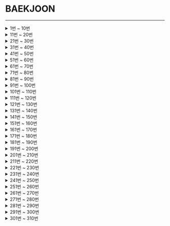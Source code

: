 # BAEKJOON

<hr/>

<details markdown="1">
<summary>1번 ~ 10번</summary>

 1. [A+B](https://github.com/DongGeon0908/BAEKJOON/blob/master/java/A%2BB.java)
 2. [A-B](https://github.com/DongGeon0908/BAEKJOON/blob/master/java/A-B.java)
 3. [Hello World](https://github.com/DongGeon0908/BAEKJOON/blob/master/java/HelloWorld.java)
 4. [We love kriii](https://github.com/DongGeon0908/BAEKJOON/blob/master/java/Welovekriii.java)
 5. [별 찍기](https://github.com/DongGeon0908/BAEKJOON/blob/master/java/%EB%B3%84%EC%B0%8D%EA%B8%B0.java)
 6. [AxB](https://github.com/DongGeon0908/BAEKJOON/blob/master/java/AXB.java)
 7. [N 찍기](https://github.com/DongGeon0908/BAEKJOON/blob/master/java/N%EC%B0%8D%EA%B8%B0.java)
 8. [사칙연산](https://github.com/DongGeon0908/BAEKJOON/blob/master/java/%EC%82%AC%EC%B9%99%EC%97%B0%EC%82%B0.java)
 9. [구구단](https://github.com/DongGeon0908/BAEKJOON/blob/master/java/%EA%B5%AC%EA%B5%AC%EB%8B%A8.java)
 10. [시험 성적](https://github.com/DongGeon0908/BAEKJOON/blob/master/java/%EC%8B%9C%ED%97%98%EC%84%B1%EC%A0%81.java)
 
</details>
<details markdown="1">
<summary>11번 ~ 20번</summary>

11. [아스키 코드](https://github.com/DongGeon0908/BAEKJOON/blob/master/java/%EC%95%84%EC%8A%A4%ED%82%A4%EC%BD%94%EB%93%9C.java)
12. [A나누기B](https://github.com/DongGeon0908/BAEKJOON/blob/master/java/A%EB%82%98%EB%88%84%EA%B8%B0B.java)
13. [기찍 N](https://github.com/DongGeon0908/BAEKJOON/blob/master/java/%EA%B8%B0%EC%B0%8DN.java)
14. [별찍기_2](https://github.com/DongGeon0908/BAEKJOON/blob/master/java/%EB%B3%84%EC%B0%8D%EA%B8%B0_2.java)
15. [세 수](https://github.com/DongGeon0908/BAEKJOON/blob/master/java/%EC%84%B8%EA%B0%9C%EC%9D%98%EC%88%98.java)
16. [두 수 비교하기](https://github.com/DongGeon0908/BAEKJOON/blob/master/java/%EB%91%90%EC%88%98%EB%B9%84%EA%B5%90%ED%95%98%EA%B8%B0.java)
17. [상수](https://github.com/DongGeon0908/BAEKJOON/blob/master/java/%EC%83%81%EC%88%98.java)
18. [곱셈](https://github.com/DongGeon0908/BAEKJOON/blob/master/java/%EA%B3%B1%EC%85%88.java)
19. [평균](https://github.com/DongGeon0908/BAEKJOON/blob/master/java/%ED%8F%89%EA%B7%A0.java)
20. [최댓값](https://github.com/DongGeon0908/BAEKJOON/blob/master/java/%EC%B5%9C%EB%8C%93%EA%B0%92.java)

</details>
<details markdown="1">
<summary>21번 ~ 30번</summary>

21. [열 개씩 끊어 출력](https://github.com/DongGeon0908/BAEKJOON/blob/master/java/%EC%97%B4%EA%B0%9C%EC%94%A9%EB%81%8A%EC%96%B4%20%EC%B6%9C%EB%A0%A5%ED%95%98%EA%B8%B0.java)
22. [사분면 고르기](https://github.com/DongGeon0908/BAEKJOON/blob/master/java/%EC%82%AC%EB%B6%84%EB%A9%B4%EA%B3%A0%EB%A5%B4%EA%B8%B0.java)
23. [나머지](https://github.com/DongGeon0908/BAEKJOON/blob/master/java/%EB%82%98%EB%A8%B8%EC%A7%80.java)
24. [OX퀴즈](https://github.com/DongGeon0908/BAEKJOON/blob/master/java/OX%ED%80%B4%EC%A6%88.java)
25. [달팽이는 올라가고 싶다](https://github.com/DongGeon0908/BAEKJOON/blob/master/java/%EB%8B%AC%ED%8C%BD%EC%9D%B4%EB%8A%94%EC%98%AC%EB%9D%BC%EA%B0%80%EA%B3%A0%EC%8B%B6%EB%8B%A4.java)
26. [윤년](https://github.com/DongGeon0908/BAEKJOON/blob/master/java/%EC%9C%A4%EB%85%84.java)
27. [알람 시계](https://github.com/DongGeon0908/BAEKJOON/blob/master/java/%EC%95%8C%EB%9E%8C%EC%8B%9C%EA%B3%84.java)
28. [A+B - 3](https://github.com/DongGeon0908/BAEKJOON/blob/master/java/A%2BB-3.java)
29. [합](https://github.com/DongGeon0908/BAEKJOON/blob/master/java/%ED%95%A9.java)
30. [빠른 A + B](https://github.com/DongGeon0908/BAEKJOON/blob/master/java/%EB%B9%A0%EB%A5%B8A%2BB.java)

</details>
<details markdown="1">
<summary>31번 ~ 40번</summary>

31. [A+B - 7](https://github.com/DongGeon0908/BAEKJOON/blob/master/java/A%2BB-7.java)
32. [A+B - 8](https://github.com/DongGeon0908/BAEKJOON/blob/master/java/A%2BB-8.java)
33. [별 찍기 - 2](https://github.com/DongGeon0908/BAEKJOON/blob/master/java/%EB%B3%84%EC%B0%8D%EA%B8%B0-2.java)
34. [X보다 작은 수](https://github.com/DongGeon0908/BAEKJOON/blob/master/java/X%EB%B3%B4%EB%8B%A4%EC%9E%91%EC%9D%80%EC%88%98.java)
35. [등록](https://github.com/DongGeon0908/BAEKJOON/blob/master/java/%EB%93%B1%EB%A1%9D.java)
36. [별 찍기 - 3](https://github.com/DongGeon0908/BAEKJOON/blob/master/java/2440.java)
37. [A + B - 2](https://github.com/DongGeon0908/BAEKJOON/blob/master/java/2558.java)
38. [숫자의 합](https://github.com/DongGeon0908/BAEKJOON/blob/master/java/11720.java)
39. [별 찍기 - 4](https://github.com/DongGeon0908/BAEKJOON/blob/master/java/2441.java)
40. [숫자의 개수](https://github.com/DongGeon0908/BAEKJOON/blob/master/java/2577.java)

</details>
<details markdown="1">
<summary>41번 ~ 50번</summary>

41. [소수 구하기](https://github.com/DongGeon0908/BAEKJOON/blob/master/java/1929.java)
42. [수 정렬하기](https://github.com/DongGeon0908/BAEKJOON/blob/master/java/2750.java)
43. [평균 점수](https://github.com/DongGeon0908/BAEKJOON/blob/master/java/10039.java)
44. [A+B - 5](https://github.com/DongGeon0908/BAEKJOON/blob/master/java/10952.java)
45. [정수 N개의 합](https://github.com/DongGeon0908/BAEKJOON/blob/master/java/15596.java)
46. [팩토리얼](https://github.com/DongGeon0908/BAEKJOON/blob/master/java/10872.java)
47. [피보나치 수 5](https://github.com/DongGeon0908/BAEKJOON/blob/master/java/10870.java)
48. [A+B - 6](https://github.com/DongGeon0908/BAEKJOON/blob/master/java/10953.java)
49. [정ㅋ벅ㅋ](https://github.com/DongGeon0908/BAEKJOON/blob/master/java/1237.java)
50. [손익분기점](https://github.com/DongGeon0908/BAEKJOON/blob/master/java/1712.java)

</details>
<details markdown="1">
<summary>51번 ~ 60번</summary>

51. [최소,최대](https://github.com/DongGeon0908/BAEKJOON/blob/master/java/10818.java)
52. [소수 찾기](https://github.com/DongGeon0908/BAEKJOON/blob/master/java/1978.java)
53. [직각삼각형](https://github.com/DongGeon0908/BAEKJOON/blob/master/java/4153.java)
54. [상근날드](https://github.com/DongGeon0908/BAEKJOON/blob/master/java/5543.java)
55. [별 찍기 - 13](https://github.com/DongGeon0908/BAEKJOON/blob/master/java/2523.java)
56. [별 찍기 - 5](https://github.com/DongGeon0908/BAEKJOON/blob/master/java/2442.java)
57. [별 찍기 - 6](https://github.com/DongGeon0908/BAEKJOON/blob/master/java/2443.java)
58. [별 찍기 - 12](https://github.com/DongGeon0908/BAEKJOON/blob/master/java/2522.java)
59. [사파리월드](https://github.com/DongGeon0908/BAEKJOON/blob/master/java/2420.java)
60. [타노스](https://github.com/DongGeon0908/BAEKJOON/blob/master/java/15802.java)

</details>

<details markdown="1">
<summary>61번 ~ 70번</summary>

61. [조교는 새디스트야!!](https://github.com/DongGeon0908/BAEKJOON/blob/master/java/14656.java)
62. [평균은 넘겠지](https://github.com/DongGeon0908/BAEKJOON/blob/master/java/4344.java)
63. [단어의 개수](https://github.com/DongGeon0908/BAEKJOON/blob/master/java/1152.java)
64. [홍익대학교](https://github.com/DongGeon0908/BAEKJOON/blob/master/java/16394.java)
65. [소트인사이드](https://github.com/DongGeon0908/BAEKJOON/blob/master/java/1427.java)
66. [개수 세기](https://github.com/DongGeon0908/BAEKJOON/blob/master/java/10807.java)
67. [히스토그램](https://github.com/DongGeon0908/BAEKJOON/blob/master/java/13752.java)
68. [사분면](https://github.com/DongGeon0908/BAEKJOON/blob/master/java/9610.java)
69. [카드 게임](https://github.com/DongGeon0908/BAEKJOON/blob/master/java/5522.java)
70. [스타워즈 로고](https://github.com/DongGeon0908/BAEKJOON/blob/master/java/9653.java)

</details>
<details markdown="1">
<summary>71번 ~ 80번</summary>

71. [더하기](https://github.com/DongGeon0908/BAEKJOON/blob/master/java/14918.java)
72. [피시방 알바](https://github.com/DongGeon0908/BAEKJOON/blob/master/java/1453.java)
73. [1998년생인 내가 태국에서는 2541년생?!](https://github.com/DongGeon0908/BAEKJOON/blob/master/java/18108.java)
74. [16진수](https://github.com/DongGeon0908/BAEKJOON/blob/master/java/1550.java)
75. [R2](https://github.com/DongGeon0908/BAEKJOON/blob/master/java/3046.java)
76. [문자열 반복](https://github.com/DongGeon0908/BAEKJOON/blob/master/java/2675.java)
77. [정수의 개수](https://github.com/DongGeon0908/BAEKJOON/blob/master/java/10821.java)
78. [A+B - 4](https://github.com/DongGeon0908/BAEKJOON/blob/master/java/10951.java)
79. [ATM](https://github.com/DongGeon0908/BAEKJOON/blob/master/java/11399.java)
80. [별 찍기 - 9](https://github.com/DongGeon0908/BAEKJOON/blob/master/java/2446.java)

</details>
<details markdown="1">
<summary>81번 ~ 90번</summary>

81. [나머지](https://github.com/DongGeon0908/BAEKJOON/blob/master/java/3052.java)
82. [더하기 사이클](https://github.com/DongGeon0908/BAEKJOON/blob/master/java/1110.java)
83. [지능형 ](https://github.com/DongGeon0908/BAEKJOON/blob/master/java/2455.java)
84. [별 찍기 - 7](https://github.com/DongGeon0908/BAEKJOON/blob/master/java/2444.java)
85. [수학은 비대면강의입니다](https://github.com/DongGeon0908/BAEKJOON/blob/master/java/19532.java)
86. [별 찍기 - 8](https://github.com/DongGeon0908/BAEKJOON/blob/master/java/2445.java)
87. [더하기](https://github.com/DongGeon0908/BAEKJOON/blob/master/java/10822.java)
88. [제로](https://github.com/DongGeon0908/BAEKJOON/blob/master/java/10773.java)
89. [새로운 시작](https://github.com/DongGeon0908/BAEKJOON/blob/master/java/15962.java)
90. [접미사 배열](https://github.com/DongGeon0908/BAEKJOON/blob/master/java/11656.java)

</details>
<details markdown="1">
<summary>91번 ~ 100번</summary>

91. [팰린드롬수](https://github.com/DongGeon0908/BAEKJOON/blob/master/java/1259.java)
92. [펠린드롬](https://github.com/DongGeon0908/BAEKJOON/blob/master/java/13235.java)
93. [10부제](https://github.com/DongGeon0908/BAEKJOON/blob/master/java/10797.java)
94. [알파벳 찾기](https://github.com/DongGeon0908/BAEKJOON/blob/master/java/10809.java)
95. [별 찍기 - 21](https://github.com/DongGeon0908/BAEKJOON/blob/master/java/10996.java)
96. [별 찍기 - 20](https://github.com/DongGeon0908/BAEKJOON/blob/master/java/10995.java)
97. [별 찍기 - 14](https://github.com/DongGeon0908/BAEKJOON/blob/master/java/2556.java)
98. [제곱 ㄴㄴ 수](https://github.com/DongGeon0908/BAEKJOON/blob/master/java/1016.java)
99. [수 정렬하기 2](https://github.com/DongGeon0908/BAEKJOON/blob/master/java/2751.java)
100. [점수계산](https://github.com/DongGeon0908/BAEKJOON/blob/master/java/2506.java)

</details>
<details markdown="1">
<summary>101번 ~ 110번</summary>

101. [소수](https://github.com/DongGeon0908/BAEKJOON/blob/master/java/2581.java)
102. [검증수](https://github.com/DongGeon0908/BAEKJOON/blob/master/java/2475.java)
103. [수 정렬하기 3](https://github.com/DongGeon0908/BAEKJOON/blob/master/java/10989.java)
104. [직사각형에서 탈출](https://github.com/DongGeon0908/BAEKJOON/blob/master/java/1085.java)
105. [보물](https://github.com/DongGeon0908/BAEKJOON/blob/master/java/1026.java)
106. [그대로 출력하기](https://github.com/DongGeon0908/BAEKJOON/blob/master/java/11718.java)
107. [남욱이의 닭장](https://github.com/DongGeon0908/BAEKJOON/blob/master/java/11006.java)
108. [곱셈](https://github.com/DongGeon0908/BAEKJOON/blob/master/java/1629.java)
109. [배수와 약수](https://github.com/DongGeon0908/BAEKJOON/blob/master/java/5086.java)
110. [별 찍기 - 15](https://github.com/DongGeon0908/BAEKJOON/blob/master/java/10990.java)

</details>
<details markdown="1">
<summary>111번 ~ 120번</summary>

111. [별 찍기 - 16](https://github.com/DongGeon0908/BAEKJOON/blob/master/java/10991.java)
112. [별 찍기 - 17](https://github.com/DongGeon0908/BAEKJOON/blob/master/java/10992.java)
113. [큰 수 A+B](https://github.com/DongGeon0908/BAEKJOON/blob/master/java/10757.java)
114. [동전 0](https://github.com/DongGeon0908/BAEKJOON/blob/master/java/11047.java)
115. [A+B - 9](https://github.com/DongGeon0908/BAEKJOON/blob/master/java/15740.java)
116. [과목선택](https://github.com/DongGeon0908/BAEKJOON/blob/master/java/11948.java)
117. [부녀회장이 될테야](https://github.com/DongGeon0908/BAEKJOON/blob/master/java/2775.java)
118. [네 번째 점](https://github.com/DongGeon0908/BAEKJOON/blob/master/java/3009.java)
119. [조별과제를 하려는데 조장이 사라졌다](https://github.com/DongGeon0908/BAEKJOON/blob/master/java/15727.java)
120. [전국 대학생 프로그래밍 대회 동아리 연합 여름 대회 2018](https://github.com/DongGeon0908/BAEKJOON/blob/master/java/15890.java)

</details>
<details markdown="1">
<summary>121번 ~ 130번</summary>

121. [셀프 넘버](https://github.com/DongGeon0908/BAEKJOON/blob/master/java/4673.java)
122. [Hello Judge](https://github.com/DongGeon0908/BAEKJOON/blob/master/java/9316.java)
123. [영수증](https://github.com/DongGeon0908/BAEKJOON/blob/master/java/5565.java)
124. [설탕 배달](https://github.com/DongGeon0908/BAEKJOON/blob/master/java/2839.java)
125. [수 찾기](https://github.com/DongGeon0908/BAEKJOON/blob/master/java/1920.java)
126. [한수](https://github.com/DongGeon0908/BAEKJOON/blob/master/java/1065.java)
127. [전자레인지](https://github.com/DongGeon0908/BAEKJOON/blob/master/java/10162.java)
128. [명령 프롬프트](https://github.com/DongGeon0908/BAEKJOON/blob/master/java/1032.java)
129. [단어공부](https://github.com/DongGeon0908/BAEKJOON/blob/master/java/1157.java)
130. [저작권](https://github.com/DongGeon0908/BAEKJOON/blob/master/java/2914.java)

</details>
<details markdown="1">
<summary>131번 ~ 140번</summary>

131. [연세대학교](https://github.com/DongGeon0908/BAEKJOON/blob/master/java/15680.java)
132. [KMP는 왜 KMP일까?](https://github.com/DongGeon0908/BAEKJOON/blob/master/java/2902.java)
133. [다이얼](https://github.com/DongGeon0908/BAEKJOON/blob/master/java/5622.java)
134. [시그마](https://github.com/DongGeon0908/BAEKJOON/blob/master/java/2355.java)
135. [킹, 퀸, 룩, 비숍, 나이트, 폰](https://github.com/DongGeon0908/BAEKJOON/blob/master/java/3003.java)
136. [2007](https://github.com/DongGeon0908/BAEKJOON/blob/master/java/1924.java)
137. [공백 없는 A+B](https://github.com/DongGeon0908/BAEKJOON/blob/master/java/15873.java)
138. [분해합](https://github.com/DongGeon0908/BAEKJOON/blob/master/java/2231.java)
139. [크로아티아 알파벳](https://github.com/DongGeon0908/BAEKJOON/blob/master/java/2941.java)
140. [그룹 단어 체커](https://github.com/DongGeon0908/BAEKJOON/blob/master/java/1316.java)

</details>
<details markdown="1">
<summary>141번 ~ 150번</summary>

141. [소음](https://github.com/DongGeon0908/BAEKJOON/blob/master/java/2935.java)
142. [로프](https://github.com/DongGeon0908/BAEKJOON/blob/master/java/2217.java)
143. [피보나치 수 2](https://github.com/DongGeon0908/BAEKJOON/blob/master/java/2748.java)
144. [가위 바위 보 999](https://github.com/DongGeon0908/BAEKJOON/blob/master/java/15913.java)
145. [피보나치 수](https://github.com/DongGeon0908/BAEKJOON/blob/master/java/2747.java)
146. [벌집](https://github.com/DongGeon0908/BAEKJOON/blob/master/java/2292.java)
147. [생일 출력하기](https://github.com/DongGeon0908/BAEKJOON/blob/master/java/2555.java)
148. [좌표 정렬하기](https://github.com/DongGeon0908/BAEKJOON/blob/master/java/11650.java)
149. [나이순 정렬](https://github.com/DongGeon0908/BAEKJOON/blob/master/java/10814.java)
150. [단어 정렬](https://github.com/DongGeon0908/BAEKJOON/blob/master/java/1181.java)

</details>
<details markdown="1">
<summary>151번 ~ 160번</summary>

151. [세수정렬](https://github.com/DongGeon0908/BAEKJOON/blob/master/java/2752.java)
152. [좌표 정렬하기 2](https://github.com/DongGeon0908/BAEKJOON/blob/master/java/11651.java)
153. [세로읽기](https://github.com/DongGeon0908/BAEKJOON/blob/master/java/10798.java)
154. [분수찾기](https://github.com/DongGeon0908/BAEKJOON/blob/master/java/1193.java)
155. [파도반 수열](https://github.com/DongGeon0908/BAEKJOON/blob/master/java/9461.java)
156. [ACM 호텔](https://github.com/DongGeon0908/BAEKJOON/blob/master/java/10250.java)
157. [이항 계수 1](https://github.com/DongGeon0908/BAEKJOON/blob/master/java/11050.java)
158. [영화감독 숌](https://github.com/DongGeon0908/BAEKJOON/blob/master/java/1436.java)
159. [홀수](https://github.com/DongGeon0908/BAEKJOON/blob/master/java/2576.java)
160. [그대로 출력하기 2](https://github.com/DongGeon0908/BAEKJOON/blob/master/java/11719.java)

</details>
<details markdown="1">
<summary>161번 ~ 170번</summary>

161. [오타맨 고창영](https://github.com/DongGeon0908/BAEKJOON/blob/master/java/2711.java)
162. [단어 길이 재기](https://github.com/DongGeon0908/BAEKJOON/blob/master/java/2743.java)
163. [음계](https://github.com/DongGeon0908/BAEKJOON/blob/master/java/2920.java)
164. [나는 요리사다](https://github.com/DongGeon0908/BAEKJOON/blob/master/java/2953.java)
165. [중복 빼고 정렬하기](https://github.com/DongGeon0908/BAEKJOON/blob/master/java/10867.java)
166. [홀수일까 짝수일까](https://github.com/DongGeon0908/BAEKJOON/blob/master/java/5988.java)
167. [대표값2](https://github.com/DongGeon0908/BAEKJOON/blob/master/java/2587.java)
168. [TGN](https://github.com/DongGeon0908/BAEKJOON/blob/master/java/5063.java)
169. [아!](https://github.com/DongGeon0908/BAEKJOON/blob/master/java/4999.java)
170. [하노이 탑](https://github.com/DongGeon0908/BAEKJOON/blob/master/java/1914.java)

</details>
<details markdown="1">
<summary>171번 ~ 180번</summary>

171. [알파벳 개수](https://github.com/DongGeon0908/BAEKJOON/blob/master/java/10808.java)
172. [심부름 가는 길](https://github.com/DongGeon0908/BAEKJOON/blob/master/java/5554.java)
173. [5와 6의 차이](https://github.com/DongGeon0908/BAEKJOON/blob/master/java/2864.java)
174. [문자열](https://github.com/DongGeon0908/BAEKJOON/blob/master/java/9086.java)
175. [학점계산](https://github.com/DongGeon0908/BAEKJOON/blob/master/java/2754.java)
176. [트로피 진열](https://github.com/DongGeon0908/BAEKJOON/blob/master/java/1668.java)
177. [IOIOI](https://github.com/DongGeon0908/BAEKJOON/blob/master/java/5525.java)
178. [택시 기하학](https://github.com/DongGeon0908/BAEKJOON/blob/master/java/3053.java)
179. [단어 뒤집기](https://github.com/DongGeon0908/BAEKJOON/blob/master/java/9093.java)
180. [나는야 포켓몬 마스터 이다솜](https://github.com/DongGeon0908/BAEKJOON/blob/master/java/1620.java)

</details>
<details markdown="1">
<summary>181번 ~ 190번</summary>

181. [N과 M (1)](https://github.com/DongGeon0908/BAEKJOON/blob/master/java/15649.java)
182. [크냐?](https://github.com/DongGeon0908/BAEKJOON/blob/master/java/4101.java)
183. [새로운 언어 CC](https://github.com/DongGeon0908/BAEKJOON/blob/master/java/19945.java)
184. [Sort 마스터 배지훈](https://github.com/DongGeon0908/BAEKJOON/blob/master/java/17263.java)
185. [소인수분해](https://github.com/DongGeon0908/BAEKJOON/blob/master/java/11653.java)
186. [다면체](https://github.com/DongGeon0908/BAEKJOON/blob/master/java/10569.java)
187. [과제 안 내신 분..?](https://github.com/DongGeon0908/BAEKJOON/blob/master/java/5597.java)
188. [Which Alien?](https://github.com/DongGeon0908/BAEKJOON/blob/master/java/6778.java)
189. [웰컴](https://github.com/DongGeon0908/BAEKJOON/blob/master/java/5337.java)
190. [CASIO](https://github.com/DongGeon0908/BAEKJOON/blob/master/java/15963.java)

</details>
<details markdown="1">
<summary>191번 ~ 200번</summary>

191. [긴자리 계산](https://github.com/DongGeon0908/BAEKJOON/blob/master/java/2338.java)
192. [파티가 끝나고 난 뒤](https://github.com/DongGeon0908/BAEKJOON/blob/master/java/2845.java)
193. [이번학기 평점은 몇점?](https://github.com/DongGeon0908/BAEKJOON/blob/master/java/2755.java)
194. [Time to Decompress](https://github.com/DongGeon0908/BAEKJOON/blob/master/java/17010.java)
195. [N과 M (2)](https://github.com/DongGeon0908/BAEKJOON/blob/master/java/15650.java)
196. [개구리 1](https://github.com/DongGeon0908/BAEKJOON/blob/master/java/19563.java)
197. [헛간 청약](https://github.com/DongGeon0908/BAEKJOON/blob/master/java/19698.java)
198. [대소문자 바꾸기](https://github.com/DongGeon0908/BAEKJOON/blob/master/java/2744.java)
199. [수 정렬하기 2 새로운 버전](https://github.com/DongGeon0908/BAEKJOON/blob/master/java/2751-2.java)
200. [최대공약수와 최소공배수](https://github.com/DongGeon0908/BAEKJOON/blob/master/java/2609.java)

</details>
<details markdown="1">
<summary>201번 ~ 210번</summary>

201. [최소공배수](https://github.com/DongGeon0908/BAEKJOON/blob/master/java/1934.java)
202. [DFS와 BFS](https://github.com/DongGeon0908/BAEKJOON/blob/master/java/1260.java)
203. [하얀 칸](https://github.com/DongGeon0908/BAEKJOON/blob/master/java/1100.java)
204. [백설 공주와 일곱 난쟁이](https://github.com/DongGeon0908/BAEKJOON/blob/master/java/3040.java)
205. [약수](https://github.com/DongGeon0908/BAEKJOON/blob/master/java/1037.java)
206. [스택](https://github.com/DongGeon0908/BAEKJOON/blob/master/java/10828.java)
207. [큐](https://github.com/DongGeon0908/BAEKJOON/blob/master/java/10845.java)
208. [요세푸스 문제](https://github.com/DongGeon0908/BAEKJOON/blob/master/java/1158.java)
209. [덱](https://github.com/DongGeon0908/BAEKJOON/blob/master/java/10866.java)
210. [괄호](https://github.com/DongGeon0908/BAEKJOON/blob/master/java/9012.java)

</details>
<details markdown="1">
<summary>211번 ~ 220번</summary>

211. [LCS](https://github.com/DongGeon0908/BAEKJOON/blob/master/java/9251.java)
212. [0 = not cute / 1 = cute](https://github.com/DongGeon0908/BAEKJOON/blob/master/java/10886.java)
213. [모음의 개수](https://github.com/DongGeon0908/BAEKJOON/blob/master/java/10987.java)
214. [첫 글자를 대문자로](https://github.com/DongGeon0908/BAEKJOON/blob/master/java/4458.java)
215. [플러그](https://github.com/DongGeon0908/BAEKJOON/blob/master/java/2010.java)
216. [고려대는 사랑입니다](https://github.com/DongGeon0908/BAEKJOON/blob/master/java/11942.java)
217. [터렛](https://github.com/DongGeon0908/BAEKJOON/blob/master/java/1002.java)
218. [윷놀이](https://github.com/DongGeon0908/BAEKJOON/blob/master/java/2490.java)
219. [NN](https://github.com/DongGeon0908/BAEKJOON/blob/master/java/11944.java)
220. [1로 만들기](https://github.com/DongGeon0908/BAEKJOON/blob/master/java/1463.java)

</details>
<details markdown="1">
<summary>221번 ~ 230번</summary>

221. [운동장 한 바퀴](https://github.com/DongGeon0908/BAEKJOON/blob/master/java/16486.java)
222. [와글와글 숭고한](https://github.com/DongGeon0908/BAEKJOON/blob/master/java/17388.java)
223. [뉴비의 기준은 뭘까?](https://github.com/DongGeon0908/BAEKJOON/blob/master/java/19944.java)
224. [이상한 기호](https://github.com/DongGeon0908/BAEKJOON/blob/master/java/15964.java)
225. [3 つの整数](https://github.com/DongGeon0908/BAEKJOON/blob/master/java/18408.java)
226. [새](https://github.com/DongGeon0908/BAEKJOON/blob/master/java/1568.java)
227. [Fly me to the Alpha Centauri](https://github.com/DongGeon0908/BAEKJOON/blob/master/java/1011.java)
228. [베르트랑 공준](https://github.com/DongGeon0908/BAEKJOON/blob/master/java/4948.java)
229. [골드바흐의 추측](https://github.com/DongGeon0908/BAEKJOON/blob/master/java/9020.java)
230. [블랙잭](https://github.com/DongGeon0908/BAEKJOON/blob/master/java/2798.java)

</details>
<details markdown="1">
<summary>231번 ~ 240번</summary>

231. [방학 숙제](https://github.com/DongGeon0908/BAEKJOON/blob/master/java/5532.java)
232. [유학 금지](https://github.com/DongGeon0908/BAEKJOON/blob/master/java/2789.java)
233. [막대기](https://github.com/DongGeon0908/BAEKJOON/blob/master/java/17608.java)
234. [더하기 4](https://github.com/DongGeon0908/BAEKJOON/blob/master/java/11024.java)
235. [더하기 3](https://github.com/DongGeon0908/BAEKJOON/blob/master/java/11023.java)
236. [모음의 개수](https://github.com/DongGeon0908/BAEKJOON/blob/master/java/1264.java)
237. [약수 구하기](https://github.com/DongGeon0908/BAEKJOON/blob/master/java/2501.java)
238. [초6 수학](https://github.com/DongGeon0908/BAEKJOON/blob/master/java/2702.java)
239. [더하기](https://github.com/DongGeon0908/BAEKJOON/blob/master/java/9085.java)
240. [와이버스 부릉부릉](https://github.com/DongGeon0908/BAEKJOON/blob/master/java/14645.java)

</details>
<details markdown="1">
<summary>241번 ~ 250번</summary>

241. [시험 점수](https://github.com/DongGeon0908/BAEKJOON/blob/master/java/5596.java)
242. [나는 누구인가](https://github.com/DongGeon0908/BAEKJOON/blob/master/java/15733.java)
243. [너의 이름은 몇 점이니?](https://github.com/DongGeon0908/BAEKJOON/blob/master/java/15813.java)
244. [알파벳 거리](https://github.com/DongGeon0908/BAEKJOON/blob/master/java/5218.java)
245. [해밍 거리](https://github.com/DongGeon0908/BAEKJOON/blob/master/java/3449.java)
246. [입실 관리](https://github.com/DongGeon0908/BAEKJOON/blob/master/java/5524.java)
247. [좋은 자동차 번호판](https://github.com/DongGeon0908/BAEKJOON/blob/master/java/1871.java)
248. [비교 연산자](https://github.com/DongGeon0908/BAEKJOON/blob/master/java/5656.java)
249. [지영 공주님의 마법 거울](https://github.com/DongGeon0908/BAEKJOON/blob/master/java/11586.java)
250. [문자열 집합](https://github.com/DongGeon0908/BAEKJOON/blob/master/java/14425.java)

</details>
<details markdown="1">
<summary>251번 ~ 260번</summary>

251. [팰린드롬인지 확인하기](https://github.com/DongGeon0908/BAEKJOON/blob/master/java/10988.java)
252. [닉네임에 갓 붙이기](https://github.com/DongGeon0908/BAEKJOON/blob/master/java/13163.java)
253. [줄번호](https://github.com/DongGeon0908/BAEKJOON/blob/master/java/4470.java)
254. [JOI와 IOI](https://github.com/DongGeon0908/BAEKJOON/blob/master/java/5586.java)
255. [!밀비 급일](https://github.com/DongGeon0908/BAEKJOON/blob/master/java/11365.java)
256. [니모를 찾아서](https://github.com/DongGeon0908/BAEKJOON/blob/master/java/10173.java)
257. [창영마을](https://github.com/DongGeon0908/BAEKJOON/blob/master/java/3028.java)
258. [FBI](https://github.com/DongGeon0908/BAEKJOON/blob/master/java/2857.java)
259. [태보태보 총난타](https://github.com/DongGeon0908/BAEKJOON/blob/master/java/17249.java)
260. [줄임말 만들기](https://github.com/DongGeon0908/BAEKJOON/blob/master/java/3181.java)

</details>
<details markdown="1">
<summary>261번 ~ 270번</summary>

261. [럭키 스트레이트](https://github.com/DongGeon0908/BAEKJOON/blob/master/java/18406.java)
262. [대충 더해](https://github.com/DongGeon0908/BAEKJOON/blob/master/java/8949.java)
263. [2루수 이름이 뭐야](https://github.com/DongGeon0908/BAEKJOON/blob/master/java/17350.java)
264. [FYI](https://github.com/DongGeon0908/BAEKJOON/blob/master/java/17863.java)
265. [연길이의 이상형](https://github.com/DongGeon0908/BAEKJOON/blob/master/java/20540.java)
266. [George Boole](https://github.com/DongGeon0908/BAEKJOON/blob/master/java/13234.java)
267. [Greetings!](https://github.com/DongGeon0908/BAEKJOON/blob/master/java/17548.java)
268. [Tapioka](https://github.com/DongGeon0908/BAEKJOON/blob/master/java/18142.java)
269. [??!](https://github.com/DongGeon0908/BAEKJOON/blob/master/java/10926.java)
270. [삼각형 외우기](https://github.com/DongGeon0908/BAEKJOON/blob/master/java/10101.java)

</details>
<details markdown="1">
<summary>271번 ~ 280번</summary>

271. [사과](https://github.com/DongGeon0908/BAEKJOON/blob/master/java/10833.java)
272. [콘테스트](https://github.com/DongGeon0908/BAEKJOON/blob/master/java/5576.java)
273. [짝수를 찾아라](https://github.com/DongGeon0908/BAEKJOON/blob/master/java/3058.java)
274. [주사위](https://github.com/DongGeon0908/BAEKJOON/blob/master/java/9295.java)
275. [공](https://github.com/DongGeon0908/BAEKJOON/blob/master/java/1547.java)
276. [주사위 게임](https://github.com/DongGeon0908/BAEKJOON/blob/master/java/10103.java)
277. [뜨거운 붕어빵](https://github.com/DongGeon0908/BAEKJOON/blob/master/java/11945.java)
278. [중복을 없애자](https://github.com/DongGeon0908/BAEKJOON/blob/master/java/4592.java)
279. [카드 뽑기](https://github.com/DongGeon0908/BAEKJOON/blob/master/java/16204.java)
280. [특별한 날](https://github.com/DongGeon0908/BAEKJOON/blob/master/java/10768.java)

</details>
<details markdown="1">
<summary>281번 ~ 290번</summary>

281. [그릇](https://github.com/DongGeon0908/BAEKJOON/blob/master/java/7567.java)
282. [치킨 두 마리 (...)](https://github.com/DongGeon0908/BAEKJOON/blob/master/java/14489.java)
283. [쿠폰](https://github.com/DongGeon0908/BAEKJOON/blob/master/java/10179.java)
284. [행렬 덧셈](https://github.com/DongGeon0908/BAEKJOON/blob/master/java/2738.java)
285. [팬들에게 둘러싸인 홍준](https://github.com/DongGeon0908/BAEKJOON/blob/master/java/14581.java)
286. [Winning Score](https://github.com/DongGeon0908/BAEKJOON/blob/master/java/17009.java)
287. [페르시아의 왕들](https://github.com/DongGeon0908/BAEKJOON/blob/master/java/10599.java)
288. [가위 바위 보?](https://github.com/DongGeon0908/BAEKJOON/blob/master/java/4493.java)
289. [거스름돈](https://github.com/DongGeon0908/BAEKJOON/blob/master/java/5585.java)
290. [거스름돈](https://github.com/DongGeon0908/BAEKJOON/blob/master/java/14916.java)

</details>

<details markdown="1">
<summary>291번 ~ 300번</summary>

291. [스네이크버드](https://github.com/DongGeon0908/BAEKJOON/blob/master/java/16435.java)
292. [과자](https://github.com/DongGeon0908/BAEKJOON/blob/master/java/10156.java)
293. [핸드폰 요금](https://github.com/DongGeon0908/BAEKJOON/blob/master/java/1267.java)
294. [1, 2, 3 더하기](https://github.com/DongGeon0908/BAEKJOON/blob/master/java/9095.java)
295. [수도요금](https://github.com/DongGeon0908/BAEKJOON/blob/master/java/10707.java)
296. [동전1](https://github.com/DongGeon0908/BAEKJOON/blob/master/java/2293.java)
297. [Darius님 한타 안 함?](https://github.com/DongGeon0908/BAEKJOON/blob/master/java/20499.java)
298. [요세푸스 문제 0](https://github.com/DongGeon0908/BAEKJOON/blob/master/java/11866.java)
299. [N번째 큰 수](https://github.com/DongGeon0908/BAEKJOON/blob/master/java/2693.java)
300. [일곱 난쟁이](https://github.com/DongGeon0908/BAEKJOON/blob/master/java/2309.java)

</details>
<details markdown="1">
<summary>301번 ~ 310번</summary>

301. [덩치](https://github.com/DongGeon0908/BAEKJOON/blob/master/java/7568.java)
302. [2차원 배열의 합](https://github.com/DongGeon0908/BAEKJOON/blob/master/java/2167.java)
303. [네 수](https://github.com/DongGeon0908/BAEKJOON/blob/master/java/10824.java)

</details>
